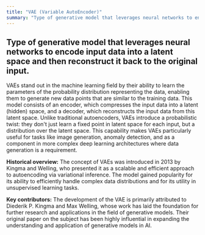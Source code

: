 ```yaml
---
title: "VAE (Variable AutoEncoder)"
summary: "Type of generative model that leverages neural networks to encode input data into a latent space and then reconstruct it back to the original input."
---
```


## Type of generative model that leverages neural networks to encode input data into a latent space and then reconstruct it back to the original input.

VAEs stand out in the machine learning field by their ability to learn the parameters of the probability distribution representing the data, enabling them to generate new data points that are similar to the training data. This model consists of an encoder, which compresses the input data into a latent (hidden) space, and a decoder, which reconstructs the input data from this latent space. Unlike traditional autoencoders, VAEs introduce a probabilistic twist: they don't just learn a fixed point in latent space for each input, but a distribution over the latent space. This capability makes VAEs particularly useful for tasks like image generation, anomaly detection, and as a component in more complex deep learning architectures where data generation is a requirement.

**Historical overview:** The concept of VAEs was introduced in 2013 by Kingma and Welling, who presented it as a scalable and efficient approach to autoencoding via variational inference. The model gained popularity for its ability to efficiently handle complex data distributions and for its utility in unsupervised learning tasks.

**Key contributors:** The development of the VAE is primarily attributed to Diederik P. Kingma and Max Welling, whose work has laid the foundation for further research and applications in the field of generative models. Their original paper on the subject has been highly influential in expanding the understanding and application of generative models in AI.
